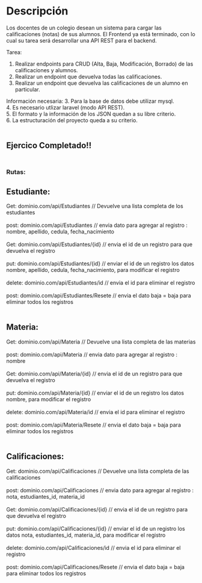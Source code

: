# Descripción

Los docentes de un colegio desean un sistema para cargar las calificaciones (notas) de sus
alumnos. El Frontend ya está terminado, con lo cual su tarea será desarrollar una API REST para el backend.

Tarea:
1. Realizar endpoints para CRUD (Alta, Baja, Modificación, Borrado) de las calificaciones y alumnos.
2. Realizar un endpoint que devuelva todas las calificaciones.
3. Realizar un endpoint que devuelva las calificaciones de un alumno en particular.

Información necesaria:
3. Para la base de datos debe utilizar mysql.</br>
4. Es necesario utlizar laravel (modo API REST).</br>
5. El formato y la información de los JSON quedan a su libre criterio.</br>
6. La estructuración del proyecto queda a su criterio.</br></br>

## Ejercico Completado!!</br></br>
### Rutas:</br>
## Estudiante:
Get: dominio.com/api/Estudiantes // Devuelve una lista completa de los estudiantes</br></br>
post: dominio.com/api/Estudiantes // envia dato para agregar al registro : nombre, apellido, cedula, fecha_nacimiento</br></br>
Get: dominio.com/api/Estudiantes/{id} // envia el id de un registro para que devuelva el registro</br></br>
put: dominio.com/api/Estudiantes/{id} // enviar el id de un registro los datos nombre, apellido, cedula, fecha_nacimiento, para modificar el registro</br></br>
delete: dominio.com/api/Estudiantes/id // envia el id para eliminar el registro</br></br>
post: dominio.com/api/Estudiantes/Resete // envia el dato baja = baja para eliminar todos los registros</br></br>
## Materia:
Get: dominio.com/api/Materia // Devuelve una lista completa de las materias</br></br>
post: dominio.com/api/Materia // envia dato para agregar al registro : nombre</br></br>
Get: dominio.com/api/Materia/{id} // envia el id de un registro para que devuelva el registro</br></br>
put: dominio.com/api/Materia/{id} // enviar el id de un registro los datos nombre, para modificar el registro</br></br>
delete: dominio.com/api/Materia/id // envia el id para eliminar el registro</br></br>
post: dominio.com/api/Materia/Resete // envia el dato baja = baja para eliminar todos los registros</br></br>
## Calificaciones:
Get: dominio.com/api/Calificaciones // Devuelve una lista completa de las calificaciones</br></br>
post: dominio.com/api/Calificaciones // envia dato para agregar al registro : nota, estudiantes_id, materia_id</br></br>
Get: dominio.com/api/Calificaciones/{id} // envia el id de un registro para que devuelva el registro</br></br>
put: dominio.com/api/Calificaciones/{id} // enviar el id de un registro los datos nota, estudiantes_id, materia_id, para modificar el registro</br></br>
delete: dominio.com/api/Calificaciones/id // envia el id para eliminar el registro</br></br>
post: dominio.com/api/Calificaciones/Resete // envia el dato baja = baja para eliminar todos los registros</br></br>

